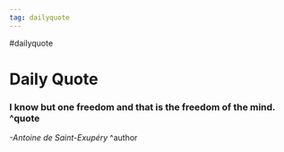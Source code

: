 ```yaml
---
tag: dailyquote
---
```


#dailyquote

# Daily Quote

### I know but one freedom and that is the freedom of the mind. ^quote
*-Antoine de Saint-Exupéry* ^author
